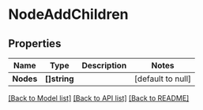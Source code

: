 # NodeAddChildren

## Properties
Name | Type | Description | Notes
------------ | ------------- | ------------- | -------------
**Nodes** | **[]string** |  | [default to null]

[[Back to Model list]](../README.md#documentation-for-models) [[Back to API list]](../README.md#documentation-for-api-endpoints) [[Back to README]](../README.md)


